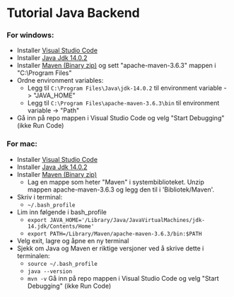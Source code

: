 # Tutorial Java Backend  
### For windows:
* Installer [Visual Studio Code](https://code.visualstudio.com/download)
* Installer [Java Jdk 14.0.2](https://www.oracle.com/java/technologies/javase-jdk14-downloads.html)  
* Installer [Maven (Binary zip)](https://maven.apache.org/download.cgi) og sett "apache-maven-3.6.3" mappen i "C:\Program Files\" 
* Ordne environment variables:
  * Legg til ```C:\Program Files\Java\jdk-14.0.2``` til environment variable -> "JAVA_HOME"
  * Legg til ```C:\Program Files\apache-maven-3.6.3\bin``` til environment variable -> "Path"
* Gå inn på repo mappen i Visual Studio Code og velg "Start Debugging" (ikke Run Code)

### For mac:
* Installer [Visual Studio Code](https://code.visualstudio.com/download)
* Installer [Java Jdk 14.0.2](https://www.oracle.com/java/technologies/javase-jdk14-downloads.html)
* Installer [Maven (Binary zip)](https://maven.apache.org/download.cgi)
  * Lag en mappe som heter "Maven" i systembiblioteket. Unzip mappen apache-maven-3.6.3 og legg den til i 'Bibliotek/Maven'.
* Skriv i terminal: 
  * ```~/.bash_profile```
* Lim inn følgende i bash_profile
  * ```export JAVA_HOME='/Library/Java/JavaVirtualMachines/jdk-14.jdk/Contents/Home'```
  * ```export PATH=/Library/Maven/apache-maven-3.6.3/bin:$PATH```
* Velg exit, lagre og åpne en ny terminal
* Sjekk om Java og Maven er riktige versjoner ved å skrive dette i terminalen:
  * ```source ~/.bash_profile```
  * ```java --version```
  * ```mvn -v```
   Gå inn på repo mappen i Visual Studio Code og velg "Start Debugging" (ikke Run Code)
   
